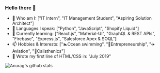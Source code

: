 ### Hello there 👋

- 🔭 Who am I: ["IT Intern", "IT Management Student", "Aspiring Solution Architect"]
- 🌱 Languages I speak: ["Python", "JavaScript", "Shopify Liquid"]
- 👯 Currently learning: ["React.js", "Material-UI", "GraphQL & REST APIs", "Firebase", "Express.js", "Salesforce Apex & SOQL"]
- 📫 Hobbies & Interests: ["🏊Ocean swimming", "💼Entrepreneurship", "✈️Aviation", "💪Calisthenics"]
- 👶 Wrote my first line of HTML/CSS in: "July 2019"


![Anurag's github stats](https://github-readme-stats.vercel.app/api?username=Mingyang-Li&theme=tokyonight&show_icons=true&card_width=100%)

